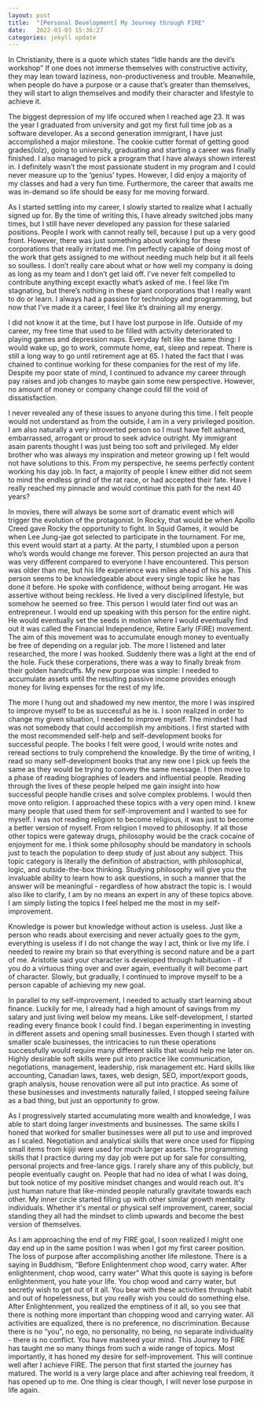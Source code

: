 ```yaml
---
layout: post
title:  "[Personal Development] My Journey through FIRE"
date:   2022-03-03 15:36:27
categories: jekyll update
---
```


In Christianity, there is a quote which states “Idle hands are the devil’s workshop” If one does not immerse themselves with constructive activity, they may lean toward laziness, non-productiveness and trouble. Meanwhile, when people do have a purpose or a cause that’s greater than themselves, they will start to align themselves and modify their character and lifestyle to achieve it.

The biggest depression of my life occured when I reached age 23. It was the year I graduated from university and got my first full time job as a software developer. As a second generation immigrant, I have just accomplished a major milestone. The cookie cutter format of getting good grades(lolz), going to university, graduating and starting a career was finally finished. I also managed to pick a program that I have always shown interest in. I definitely  wasn’t the most passionate student in my program and I could never measure up to the ‘genius’ types. However, I did enjoy a majority of my classes and had a very fun time. Furthermore, the career that awaits me was in-demand so life should be easy for me moving forward.

As I started settling into my career, I slowly started to realize what I actually signed up for. By the time of writing this, I have already switched jobs many times, but I still have never developed any passion for these salaried positions. People I work with cannot really tell, because I put up a very good front. However, there was just something about working for these corporations that really irritated me. I’m perfectly capable of doing most of the work that gets assigned to me without needing much help but it all feels so soulless. I don’t really care about what or how well my company is doing as long as my team and I don’t get laid off. I’ve never felt compelled to contribute anything except exactly what’s asked of me. I feel like I’m stagnating, but there’s nothing in these giant corporations that I really want to do or learn. I always had a passion for technology and programming, but now that I’ve made it a career, I feel like it’s draining all my energy. 

I did not know it at the time, but I have lost purpose in life. Outside of my career, my free time that used to be filled with activity deteriorated to playing games and depression naps. Everyday felt like the same thing: I would wake up, go to work, commute home, eat, sleep and repeat. There is still a long way to go until retirement age at 65. I hated the fact that I was chained to continue working for these companies for the rest of my life. Despite my poor state of mind, I continued to advance my career through pay raises and job changes to maybe gain some new perspective. However, no amount of money or company change could fill the void of dissatisfaction. 

I never revealed any of these issues to anyone during this time. I felt people would not understand as from the outside, I am in a very privileged position. I am also naturally a very introverted person so I must have felt ashamed, embarrassed, arrogant or proud to seek advice outright. My immigrant asain parents thought I was just being too soft and privileged. My elder brother who was always my inspiration and meteor growing up I felt would not have solutions to this. From my perspective, he seems perfectly content working his day job. In fact, a majority of people I knew either did not seem to mind the endless grind of the rat race, or had accepted their fate. Have I really reached my pinnacle and would continue this path for the next 40 years?

In movies, there will always be some sort of dramatic event which will trigger the evolution of the protagonist. In Rocky, that would be when Apollo Creed gave Rocky the opportunity to fight. In Squid Games, it would be when Lee Jung-jae got selected to participate in the tournament. For me, this event would start at a party. At the party, I stumbled upon a person who’s words would change me forever. This person projected an aura that was very different compared to everyone I have encountered. This person was older than me, but his life experience was miles ahead of his age. This person seems to be knowledgeable about every single topic like he has done it before. He spoke with confidence, without being arrogant. He was assertive without being reckless. He lived a very disciplined lifestyle, but somehow he seemed so free. This person I would later find out was an entrepreneur. I would end up speaking with this person for the entire night. He would eventually set the seeds in motion where I would eventually find out it was called the Financial Independence, Retire Early (FIRE) movement. The aim of this movement was to accumulate enough money to eventually be free of depending on a regular job. The more I listened and later researched, the more I was hooked. Suddenly there was a light at the end of the hole. Fuck these corperations, there was a way to finally break from their golden handcuffs. My new purpose was simple: I needed to accumulate assets until the resulting passive income provides enough money for living expenses for the rest of my life.

The more I hung out and shadowed my new mentor, the more I was inspired to improve myself to be as successful as he is. I soon realized in order to change my given situation, I needed to improve myself. The mindset I had was not somebody that could accomplish my ambitions. I first started with the most recommended self-help and self-development books for successful people. The books I felt were good, I would write notes and reread sections to truly comprehend the knowledge. By the time of writing, I read so many self-development books that any new one I pick up feels the same as they would be trying to convey the same message. I then move to a phase of reading biographies of leaders and influential people. Reading through the lives of these people helped me gain insight into how successful people handle crises and solve complex problems. I would then move onto religion. I approached these topics with a very open mind. I knew many people that used them for self-improvement and I wanted to see for myself. I was not reading religion to become religious, it was just to become a better version of myself. From religion I moved to philosophy. If all those other topics were gateway drugs, philosophy would be the crack cocaine of enjoyment for me. I think some philosophy should be mandatory in schools just to teach the population to deep study of just about any subject. This topic category is literally the definition of abstraction, with philosophical, logic, and outside-the-box thinking. Studying philosophy will give you the invaluable ability to learn how to ask questions, in such a manner that the answer will be meaningful - regardless of how abstract the topic is. I would also like to clarify, I am by no means an expert in any of these topics above. I am simply listing the topics I feel helped me the most in my self-improvement.

Knowledge is power but knowledge without action is useless. Just like a person who reads about exercising and never actually goes to the gym, everything is useless if I do not change the way I act, think or live my life. I needed to rewire my brain so that everything is second nature and be a part of me. Aristotle said your character is developed through habituation - if you do a virtuous thing over and over again, eventually it will become part of character. Slowly, but gradually, I continued to improve myself to be a person capable of achieving my new goal.

In parallel to my self-improvement, I needed to actually start learning about finance. Luckily for me, I already had a high amount of savings from my salary and just living well below my means. Like self-development, I started reading every finance book I could find. I began experimenting in investing in different assets and opening small businesses. Even though I started with smaller scale businesses, the intricacies to run these operations successfully would require many different skills that would help me later on. Highly desirable soft skills were put into practice like communication, negotiations, management, leadership, risk management etc. Hard skills like accounting, Canadian laws, taxes, web design, SEO, import/export goods, graph analysis, house renovation were all put into practice. As some of these businesses and investments naturally failed, I stopped seeing failure as a bad thing, but just an opportunity to grow. 

As I progressively started accumulating more wealth and knowledge, I was able to start doing larger investments and businesses. The same skills I honed that worked for smaller businesses were all put to use and improved as I scaled. Negotiation and analytical skills that were once used for flipping small items from kijiji were used for much larger assets. The programming skills that I practice during my day job were put up for sale for consulting, personal projects and free-lance gigs. I rarely share any of this publicly, but people eventually caught on. People that had no idea of what I was doing, but took notice of my positive mindset changes and would reach out. It's just human nature that like-minded people naturally gravitate towards each other. My inner circle started filling up with other similar growth mentality individuals. Whether it's mental or physical self improvement, career, social standing they all had the mindset to climb upwards and become the best version of themselves. 

As I am approaching the end of my FIRE goal, I soon realized I might one day end up in the same position I was when I got my first career position. The loss of purpose after accomplishing another life milestone. There is a saying in Buddhism, “Before Enlightenment chop wood, carry water. After enlightenment, chop wood, carry water” What this quote is saying is before enlightenment, you hate your life. You chop wood and carry water, but secretly wish to get out of it all. You bear with these activities through habit and out of hopelessness, but you really wish you could do something else. After Enlightenment, you realized the emptiness of it all, so you see that there is nothing more important than chopping wood and carrying water. All activities are equalized, there is no preference, no discrimination. Because there is no “you”, no ego, no personality, no being, no separate individuality - there is no conflict. You have mastered your mind. This Journey to FIRE has taught me so many things from such a wide range of topics. Most importantly, it has honed my desire for self-improvement. This will continue well after I achieve FIRE. The person that first started the journey has matured. The world is a very large place and after achieving real freedom, it has opened up to me. One thing is clear though, I will never lose purpose in life again.
